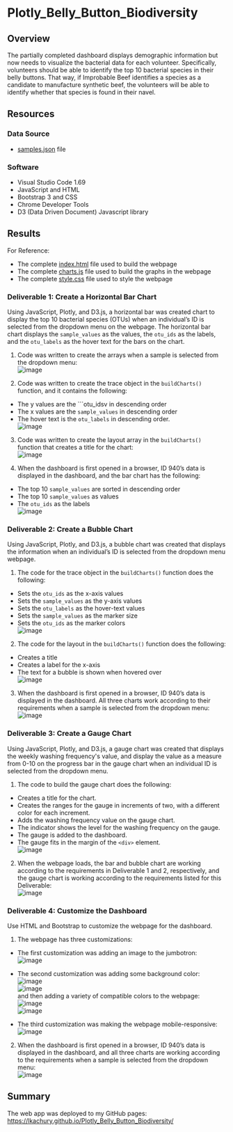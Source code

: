# Plotly_Belly_Button_Biodiversity


## Overview 
The partially completed dashboard displays demographic information but now needs to visualize the bacterial data for each volunteer. Specifically, volunteers should be able to identify the top 10 bacterial species in their belly buttons. That way, if Improbable Beef identifies a species as a candidate to manufacture synthetic beef, the volunteers will be able to identify whether that species is found in their navel.

## Resources
### Data Source 
- [samples.json](https://github.com/lkachury/Plotly_Belly_Button_Biodiversity/blob/main/samples.json) file

### Software
- Visual Studio Code 1.69
- JavaScript and HTML
- Bootstrap 3 and CSS
- Chrome Developer Tools
- D3 (Data Driven Document) Javascript library

## Results
For Reference: 
- The complete [index.html](https://github.com/lkachury/Plotly_Belly_Button_Biodiversity/blob/main/index.html) file used to build the webpage
- The complete [charts.js](https://github.com/lkachury/Plotly_Belly_Button_Biodiversity/blob/main/charts.js) file used to build the graphs in the webpage
- The complete [style.css](https://github.com/lkachury/Plotly_Belly_Button_Biodiversity/blob/main/static/css/style.css) file used to style the webpage

### Deliverable 1: Create a Horizontal Bar Chart 
Using JavaScript, Plotly, and D3.js, a horizontal bar was created chart to display the top 10 bacterial species (OTUs) when an individual’s ID is selected from the dropdown menu on the webpage. The horizontal bar chart displays the ```sample_values``` as the values, the ```otu_ids``` as the labels, and the ```otu_labels``` as the hover text for the bars on the chart. 

1. Code was written to create the arrays when a sample is selected from the dropdown menu:
<br /> ![image](https://user-images.githubusercontent.com/108038989/191837078-54d78dd1-a80a-499e-9d4f-bfb2685c20d8.png)

2. Code was written to create the trace object in the ```buildCharts()``` function, and it contains the following:
- The y values are the ```otu_idsv in descending order
- The x values are the ```sample_values``` in descending order
- The hover text is the ```otu_labels``` in descending order.
<br /> ![image](https://user-images.githubusercontent.com/108038989/191837443-2948fe28-210a-44a6-b390-074431a17264.png)

3. Code was written to create the layout array in the ```buildCharts()``` function that creates a title for the chart:
<br /> ![image](https://user-images.githubusercontent.com/108038989/191837603-e20d591e-5652-49ca-a24a-fbf1d159c6c5.png)

4. When the dashboard is first opened in a browser, ID 940’s data is displayed in the dashboard, and the bar chart has the following: 
- The top 10 ```sample_values``` are sorted in descending order
- The top 10 ```sample_values``` as values
- The ```otu_ids``` as the labels
<br /> ![image](https://user-images.githubusercontent.com/108038989/191836161-80b3703f-fcf2-4c26-9359-c9f05c509536.png)

### Deliverable 2: Create a Bubble Chart 
Using JavaScript, Plotly, and D3.js, a bubble chart was created that displays the information when an individual’s ID is selected from the dropdown menu webpage. 

1. The code for the trace object in the ```buildCharts()``` function does the following:
- Sets the ```otu_ids``` as the x-axis values
- Sets the ```sample_values``` as the y-axis values
- Sets the ```otu_labels``` as the hover-text values
- Sets the ```sample_values``` as the marker size
- Sets the ```otu_ids``` as the marker colors
<br /> ![image](https://user-images.githubusercontent.com/108038989/191850499-719eeb9b-2a51-4fa4-b69b-35c25232b004.png)

2. The code for the layout in the ```buildCharts()``` function does the following:
- Creates a title
- Creates a label for the x-axis
- The text for a bubble is shown when hovered over
<br /> ![image](https://user-images.githubusercontent.com/108038989/191850424-81565b85-dc85-4b6a-be71-73066fc986bb.png)

3. When the dashboard is first opened in a browser, ID 940’s data is displayed in the dashboard. All three charts work according to their requirements when a sample is selected from the dropdown menu: 
<br /> ![image](https://user-images.githubusercontent.com/108038989/191850640-c601b061-9940-40fc-a64f-45abb6ec96a7.png)

### Deliverable 3: Create a Gauge Chart 
Using JavaScript, Plotly, and D3.js, a gauge chart was created that displays the weekly washing frequency's value, and display the value as a measure from 0-10 on the progress bar in the gauge chart when an individual ID is selected from the dropdown menu.

1. The code to build the gauge chart does the following: 
- Creates a title for the chart.
- Creates the ranges for the gauge in increments of two, with a different color for each increment.
- Adds the washing frequency value on the gauge chart.
- The indicator shows the level for the washing frequency on the gauge.
- The gauge is added to the dashboard.
- The gauge fits in the margin of the ```<div>``` element.
<br /> ![image](https://user-images.githubusercontent.com/108038989/191885267-cbb1a5f0-93da-4bdb-8252-9fef7a743f5b.png)

2. When the webpage loads, the bar and bubble chart are working according to the requirements in Deliverable 1 and 2, respectively, and the gauge chart is working according to the requirements listed for this Deliverable:
<br /> ![image](https://user-images.githubusercontent.com/108038989/191885307-60879ca0-1d1e-4f28-adcb-f2d7402df1cb.png)

### Deliverable 4: Customize the Dashboard
Use HTML and Bootstrap to customize the webpage for the dashboard.

1. The webpage has three customizations: 
- The first customization was adding an image to the jumbotron: <br /> ![image](https://user-images.githubusercontent.com/108038989/191893528-0b052391-00f7-4f10-92b5-171166c38baa.png)

- The second customization was adding some background color: <br /> ![image](https://user-images.githubusercontent.com/108038989/191893819-b88731ba-94f5-4d62-85d1-0c3f2c050f68.png) <br /> ![image](https://user-images.githubusercontent.com/108038989/191893796-ba6282e7-a30b-4246-8ff7-986dec3ad2b8.png) <br /> and then adding a variety of compatible colors to the webpage: <br /> ![image](https://user-images.githubusercontent.com/108038989/191894000-f04da142-8fb3-4489-8dd1-e219f321c5ad.png) <br /> ![image](https://user-images.githubusercontent.com/108038989/191894090-8246ce1e-c281-4e7b-8972-a6baa30b371f.png)

- The third customization was making the webpage mobile-responsive:
<br /> ![image](https://user-images.githubusercontent.com/108038989/191894543-d327dc80-863b-4ea9-8365-e432723879c5.png)

2. When the dashboard is first opened in a browser, ID 940’s data is displayed in the dashboard, and all three charts are working according to the requirements when a sample is selected from the dropdown menu: 
<br /> ![image](https://user-images.githubusercontent.com/108038989/191893414-cc47b441-3664-4364-b817-c0cd7328eca7.png)

## Summary
The web app was deployed to my GitHub pages: https://lkachury.github.io/Plotly_Belly_Button_Biodiversity/
